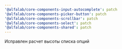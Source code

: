 ```yaml
---
'@alfalab/core-components-input-autocomplete': patch
'@alfalab/core-components-picker-button': patch
'@alfalab/core-components-scrollbar': patch
'@alfalab/core-components-select': patch
'@alfalab/core-components-shared': patch
---
```


Исправлен расчет высоты списка опций
